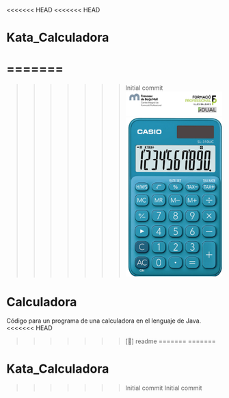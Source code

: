 <<<<<<< HEAD
<<<<<<< HEAD
# Kata_Calculadora
=======
=======
>>>>>>> Initial commit
![](Img/Cabecera_Logo.png)
![](Img/Calculadora.png)

# Calculadora

Código para un programa de una calculadora en el lenguaje de Java. 
<<<<<<< HEAD
>>>>>>> [📝] readme
=======
=======
# Kata_Calculadora
>>>>>>> Initial commit
>>>>>>> Initial commit
